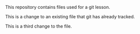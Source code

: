 
This repository contains files used for a git lesson.

This is a change to an existing file that git has already tracked.

This is a third change to the file.
